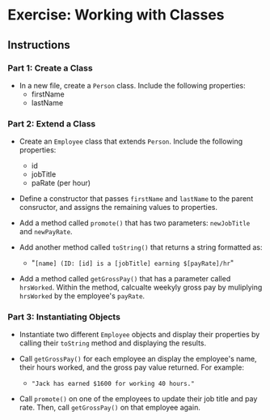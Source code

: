 # Exercise: Working with Classes

## Instructions

### Part 1: Create a Class

- In a new file, create a `Person` class. Include the following properties:
    - firstName
    - lastName

### Part 2: Extend a Class

- Create an `Employee` class that extends `Person`. Include the following properties:
    - id
    - jobTitle
    - paRate (per hour)

- Define a constructor that passes `firstName` and `lastName` to the parent consructor, and assigns the remaining values to properties. 

- Add a method called `promote()` that has two parameters: `newJobTitle` and `newPayRate`.

- Add another method called `toString()` that returns a string formatted as: 
   - "`[name] (ID: [id] is a [jobTitle] earning $[payRate]/hr`"

- Add a method called `getGrossPay()` that has a parameter called `hrsWorked`. Within the method, calcualte weekyly gross pay by muliplying `hrsWorked` by the employee's `payRate`.

### Part 3: Instantiating Objects

- Instantiate two different `Employee` objects and display their properties by calling their `toString` method and displaying the results.

- Call `getGrossPay()` for each employee an display the employee's name, their hours worked, and the gross pay value returned. For example:
    - `"Jack has earned $1600 for working 40 hours."`
    
- Call `promote()` on one of the employees to update their job title and pay rate. Then, call `getGrossPay()` on that employee again.